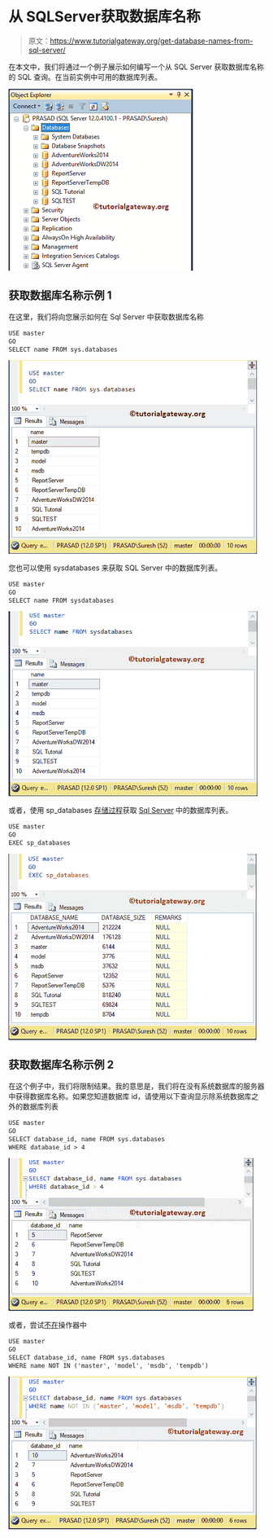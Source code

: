 # 从 SQLServer获取数据库名称

> 原文：<https://www.tutorialgateway.org/get-database-names-from-sql-server/>

在本文中，我们将通过一个例子展示如何编写一个从 SQL Server 获取数据库名称的 SQL 查询。在当前实例中可用的数据库列表。

![Get Database Names from SQL Server 1](img/03e4e019e76fde7a704ab130f2f4c10c.png)

## 获取数据库名称示例 1

在这里，我们将向您展示如何在 Sql Server 中获取数据库名称

```
USE master
GO
SELECT name FROM sys.databases
```

![Get Database Names from SQL Server 2](img/eea4716a932409bf3435e058f94c13f8.png)

您也可以使用 sysdatabases 来获取 SQL Server 中的数据库列表。

```
USE master
GO
SELECT name FROM sysdatabases
```

![Get Database Names from SQL Server 3](img/36d42b2682aa052967864badba6d80d5.png)

或者，使用 sp_databases [存储过程](https://www.tutorialgateway.org/stored-procedures-in-sql/)获取 [Sql Server](https://www.tutorialgateway.org/sql/) 中的数据库列表。

```
USE master
GO
EXEC sp_databases
```

![Get Database Names from SQL Server 4](img/4c5d1293fe82ba72ec317a25d076eeda.png)

## 获取数据库名称示例 2

在这个例子中，我们将限制结果。我的意思是，我们将在没有系统数据库的服务器中获得数据库名称。如果您知道数据库 id，请使用以下查询显示除系统数据库之外的数据库列表

```
USE master
GO
SELECT database_id, name FROM sys.databases
WHERE database_id > 4
```

![Get Database Names from SQL Server 5](img/d2974a8b2005ca23c1bb6dcc31e7f7da.png)

或者，尝试[不在](https://www.tutorialgateway.org/sql-not-in-operator/)操作器中

```
USE master
GO
SELECT database_id, name FROM sys.databases
WHERE name NOT IN ('master', 'model', 'msdb', 'tempdb')
```

![Get Database Names from SQL Server 6](img/aab86b2bbc312395247ccb02509fec11.png)